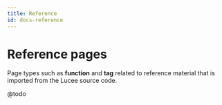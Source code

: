 ```yaml
---
title: Reference
id: docs-reference
---
```


# Reference pages

Page types such as **function** and **tag** related to reference material that is imported from the Lucee source code.

@todo